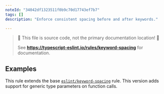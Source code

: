 ```yaml
---
noteId: "34042df1323511f0b9c70d17743ef7b7"
tags: []
description: "Enforce consistent spacing before and after keywords."

---
```


> 🛑 This file is source code, not the primary documentation location! 🛑
>
> See **https://typescript-eslint.io/rules/keyword-spacing** for documentation.

## Examples

This rule extends the base [`eslint/keyword-spacing`](https://eslint.org/docs/rules/keyword-spacing) rule.
This version adds support for generic type parameters on function calls.
